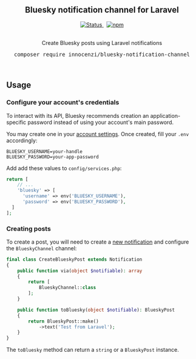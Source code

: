 <h2 align="center">Bluesky notification channel for Laravel</h2>

<p align="center">
  <a href="https://github.com/innocenzi/bluesky-notification-channel/actions?query=workflow%3Arun-tests">
    <img alt="Status" src="https://github.com/innocenzi/bluesky-notification-channel/actions/workflows/run-tests.yml/badge.svg">
  </a>
  <span>&nbsp;</span>
  <a href="https://packagist.org/packages/innocenzi/bluesky-notification-channel">
    <img alt="npm" src="https://img.shields.io/packagist/v/innocenzi/bluesky-notification-channel">
  </a>
  <br />
  <br />
  <p align="center">
    Create Bluesky posts using Laravel notifications
  </p>
  <pre><div align="center">composer require innocenzi/bluesky-notification-channel</div></pre>
</p>

&nbsp;

## Usage

### Configure your account's credentials

To interact with its API, Bluesky recommends creation an application-specific password instead of using your account's main password.

You may create one in your [account settings](https://bsky.app/settings/app-passwords). Once created, fill your `.env` accordingly:

```env
BLUESKY_USERNAME=your-handle
BLUESKY_PASSWORD=your-app-password
```

Add add these values to `config/services.php`:

```php
return [
    // ...
    'bluesky' => [
      'username' => env('BLUESKY_USERNAME'),
      'password' => env('BLUESKY_PASSWORD'),
  ]
];
```

### Creating posts

To create a post, you will need to create a [new notification](https://laravel.com/docs/master/notifications#generating-notifications) and configure the `BlueskyChannel` channel:

```php
final class CreateBlueskyPost extends Notification
{
    public function via(object $notifiable): array
    {
        return [
            BlueskyChannel::class
        ];
    }

    public function toBluesky(object $notifiable): BlueskyPost
    {
        return BlueskyPost::make()
            ->text('Test from Laravel');
    }
}
```

The `toBluesky` method can return a `string` or a `BlueskyPost` instance.
